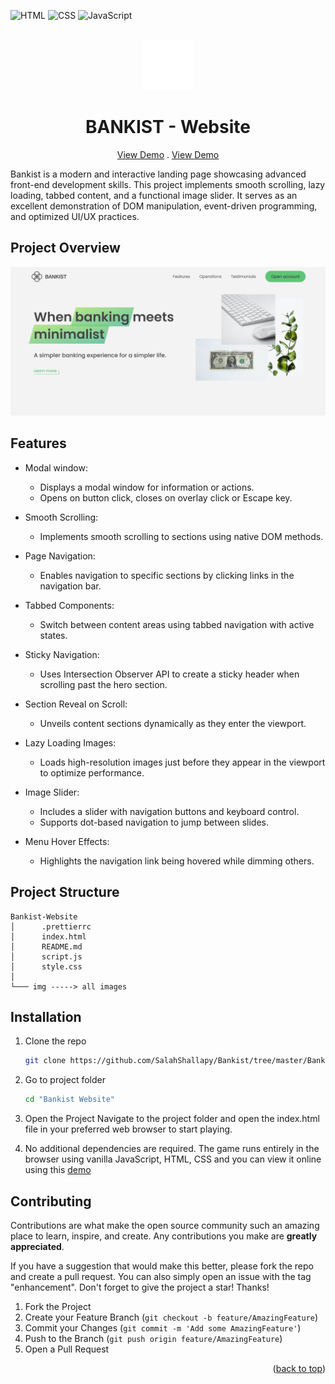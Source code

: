 <div id="top"></div>

![HTML](https://img.shields.io/badge/HTML5-E34F26?style=for-the-badge&logo=html5&logoColor=white)
![CSS](https://img.shields.io/badge/CSS3-1572B6?style=for-the-badge&logo=css3&logoColor=white)
![JavaScript](https://img.shields.io/badge/JavaScript-F7DF1E?style=for-the-badge&logo=javascript&logoColor=black)

<!-- PROJECT LOGO -->
<br />
<div align="center">
    <img src="./img/icon.png" alt="Logo" height="80">
    <h1 align="center">BANKIST - Website</h1>

  <p align="center">
    <a href="https://bankist-dom.netlify.app/">View Demo</a>
    .
    <a href="https://github.com/SalahShallapy/Bankist/issues">View Demo</a>
  </p>
</div>

Bankist is a modern and interactive landing page showcasing advanced front-end development skills. This project implements smooth scrolling, lazy loading, tabbed content, and a functional image slider. It serves as an excellent demonstration of DOM manipulation, event-driven programming, and optimized UI/UX practices.

<!-- ABOUT THE PROJECT -->

## Project Overview

![Bankist preview](./img/overview.png)

## Features

- Modal window:

  - Displays a modal window for information or actions.
  - Opens on button click, closes on overlay click or Escape key.

- Smooth Scrolling:

  - Implements smooth scrolling to sections using native DOM methods.

- Page Navigation:

  - Enables navigation to specific sections by clicking links in the navigation bar.

- Tabbed Components:

  - Switch between content areas using tabbed navigation with active states.

- Sticky Navigation:

  - Uses Intersection Observer API to create a sticky header when scrolling past the hero section.

- Section Reveal on Scroll:

  - Unveils content sections dynamically as they enter the viewport.

- Lazy Loading Images:

  - Loads high-resolution images just before they appear in the viewport to optimize performance.

- Image Slider:

  - Includes a slider with navigation buttons and keyboard control.
  - Supports dot-based navigation to jump between slides.

- Menu Hover Effects:
  - Highlights the navigation link being hovered while dimming others.

## Project Structure

```
Bankist-Website
│      .prettierrc
│      index.html
│      README.md
│      script.js
│      style.css
│
└─── img -----> all images
```

## Installation

1. Clone the repo
   ```sh
   git clone https://github.com/SalahShallapy/Bankist/tree/master/Bankist-Website
   ```
2. Go to project folder
   ```sh
   cd "Bankist Website"
   ```
3. Open the Project
   Navigate to the project folder and open the index.html file in your preferred web browser to start playing.

4. No additional dependencies are required. The game runs entirely in the browser using vanilla JavaScript, HTML, CSS and you can view it online using this [demo](https://bankist-dom.netlify.app/)

## Contributing

Contributions are what make the open source community such an amazing place to learn, inspire, and create. Any contributions you make are **greatly appreciated**.

If you have a suggestion that would make this better, please fork the repo and create a pull request. You can also simply open an issue with the tag "enhancement".
Don't forget to give the project a star! Thanks!

1. Fork the Project
2. Create your Feature Branch (`git checkout -b feature/AmazingFeature`)
3. Commit your Changes (`git commit -m 'Add some AmazingFeature'`)
4. Push to the Branch (`git push origin feature/AmazingFeature`)
5. Open a Pull Request

<p align="right">(<a href="#top">back to top</a>)</p>
